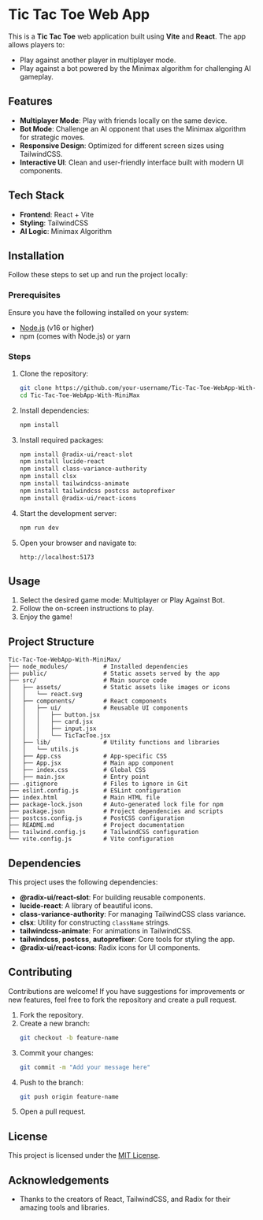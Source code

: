 # Tic Tac Toe Web App

This is a **Tic Tac Toe** web application built using **Vite** and **React**. The app allows players to:

- Play against another player in multiplayer mode.
- Play against a bot powered by the Minimax algorithm for challenging AI gameplay.

## Features

- **Multiplayer Mode**: Play with friends locally on the same device.
- **Bot Mode**: Challenge an AI opponent that uses the Minimax algorithm for strategic moves.
- **Responsive Design**: Optimized for different screen sizes using TailwindCSS.
- **Interactive UI**: Clean and user-friendly interface built with modern UI components.

## Tech Stack

- **Frontend**: React + Vite
- **Styling**: TailwindCSS
- **AI Logic**: Minimax Algorithm

## Installation

Follow these steps to set up and run the project locally:

### Prerequisites

Ensure you have the following installed on your system:

- [Node.js](https://nodejs.org/) (v16 or higher)
- npm (comes with Node.js) or yarn

### Steps

1. Clone the repository:

   ```bash
   git clone https://github.com/your-username/Tic-Tac-Toe-WebApp-With-MiniMax
   cd Tic-Tac-Toe-WebApp-With-MiniMax
   ```

2. Install dependencies:

   ```bash
   npm install
   ```

3. Install required packages:

   ```bash
   npm install @radix-ui/react-slot
   npm install lucide-react
   npm install class-variance-authority
   npm install clsx
   npm install tailwindcss-animate
   npm install tailwindcss postcss autoprefixer
   npm install @radix-ui/react-icons
   ```

4. Start the development server:

   ```bash
   npm run dev
   ```

5. Open your browser and navigate to:

   ```
   http://localhost:5173
   ```

## Usage

1. Select the desired game mode: Multiplayer or Play Against Bot.
2. Follow the on-screen instructions to play.
3. Enjoy the game!

## Project Structure

```plaintext
Tic-Tac-Toe-WebApp-With-MiniMax/
├── node_modules/          # Installed dependencies
├── public/                # Static assets served by the app
├── src/                   # Main source code
│   ├── assets/            # Static assets like images or icons
│   │   └── react.svg
│   ├── components/        # React components
│   │   ├── ui/            # Reusable UI components
│   │   │   ├── button.jsx
│   │   │   ├── card.jsx
│   │   │   ├── input.jsx
│   │   │   └── TicTacToe.jsx
│   ├── lib/               # Utility functions and libraries
│   │   └── utils.js
│   ├── App.css            # App-specific CSS
│   ├── App.jsx            # Main app component
│   ├── index.css          # Global CSS
│   ├── main.jsx           # Entry point
├── .gitignore             # Files to ignore in Git
├── eslint.config.js       # ESLint configuration
├── index.html             # Main HTML file
├── package-lock.json      # Auto-generated lock file for npm
├── package.json           # Project dependencies and scripts
├── postcss.config.js      # PostCSS configuration
├── README.md              # Project documentation
├── tailwind.config.js     # TailwindCSS configuration
└── vite.config.js         # Vite configuration

```

## Dependencies

This project uses the following dependencies:

- **@radix-ui/react-slot**: For building reusable components.
- **lucide-react**: A library of beautiful icons.
- **class-variance-authority**: For managing TailwindCSS class variance.
- **clsx**: Utility for constructing `className` strings.
- **tailwindcss-animate**: For animations in TailwindCSS.
- **tailwindcss**, **postcss**, **autoprefixer**: Core tools for styling the app.
- **@radix-ui/react-icons**: Radix icons for UI components.

## Contributing

Contributions are welcome! If you have suggestions for improvements or new features, feel free to fork the repository and create a pull request.

1. Fork the repository.
2. Create a new branch:
   ```bash
   git checkout -b feature-name
   ```
3. Commit your changes:
   ```bash
   git commit -m "Add your message here"
   ```
4. Push to the branch:
   ```bash
   git push origin feature-name
   ```
5. Open a pull request.

## License

This project is licensed under the [MIT License](LICENSE).

## Acknowledgements

- Thanks to the creators of React, TailwindCSS, and Radix for their amazing tools and libraries.


